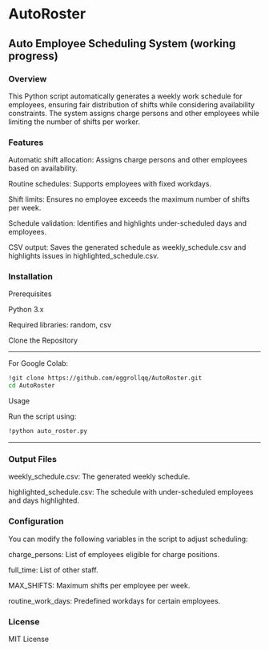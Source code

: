 # AutoRoster

## Auto Employee Scheduling System (working progress)

### Overview

This Python script automatically generates a weekly work schedule for employees, ensuring fair distribution of shifts while considering availability constraints. The system assigns charge persons and other employees while limiting the number of shifts per worker.

### Features

Automatic shift allocation: Assigns charge persons and other employees based on availability.

Routine schedules: Supports employees with fixed workdays.

Shift limits: Ensures no employee exceeds the maximum number of shifts per week.

Schedule validation: Identifies and highlights under-scheduled days and employees.

CSV output: Saves the generated schedule as weekly_schedule.csv and highlights issues in highlighted_schedule.csv.

### Installation

Prerequisites

Python 3.x

Required libraries: random, csv

Clone the Repository

******************************************************

For Google Colab:
```bash
!git clone https://github.com/eggrollqq/AutoRoster.git
cd AutoRoster
```

Usage

Run the script using:
```bash
!python auto_roster.py
```

******************************************************

### Output Files

weekly_schedule.csv: The generated weekly schedule.

highlighted_schedule.csv: The schedule with under-scheduled employees and days highlighted.

### Configuration

You can modify the following variables in the script to adjust scheduling:

charge_persons: List of employees eligible for charge positions.

full_time: List of other staff.

MAX_SHIFTS: Maximum shifts per employee per week.

routine_work_days: Predefined workdays for certain employees.

### License

MIT License
